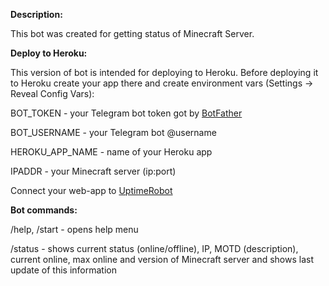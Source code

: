 

<b>Description:</b>

This bot was created for getting status of Minecraft Server.

<b>Deploy to Heroku:</b>

This version of bot is intended for deploying to Heroku.
Before deploying it to Heroku create your app there and create environment vars (Settings -> Reveal Config Vars): 

BOT_TOKEN - your Telegram bot token got by <a href="https://t.me/BotFather">BotFather</a>

BOT_USERNAME - your Telegram bot @username

HEROKU_APP_NAME - name of your Heroku app

IPADDR - your Minecraft server (ip:port)

Connect your web-app to <a href="https://uptimerobot.com/">UptimeRobot</a>

<b>Bot commands:</b>

/help, /start - opens help menu

/status - shows current status (online/offline), IP, MOTD (description), current online, max online and version of Minecraft server and shows last update of this information
